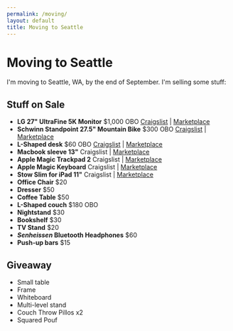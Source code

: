 ```yaml
---
permalink: /moving/
layout: default
title: Moving to Seattle
---
```



# Moving to Seattle

I'm moving to Seattle, WA, by the end of September. I'm selling some stuff:

## Stuff on Sale

- **LG 27" UltraFine 5K Monitor** $1,000 OBO [Craigslist](https://rochester.craigslist.org/ele/d/rochester-lg-27-ultrafine-5k-monitor/7524745413.html) \| [Marketplace](https://www.facebook.com/marketplace/item/437392961687867/)
- **Schwinn Standpoint 27.5" Mountain Bike** $300 OBO [Craigslist](https://rochester.craigslist.org/bik/d/rochester-schwinn-standpoint-275/7524805279.html) \| [Marketplace](https://www.facebook.com/marketplace/item/724734665292631/)
- **L-Shaped desk** $60 OBO [Craigslist](https://rochester.craigslist.org/fuo/d/rochester-shaped-desk/7525233515.html) \| [Marketplace](https://www.facebook.com/marketplace/item/822738572244747/)
- **Macbook sleeve 13"** Craigslist \| [Marketplace](https://www.facebook.com/marketplace/item/1439046243236061/)
- **Apple Magic Trackpad 2** Craigslist \| [Marketplace](https://www.facebook.com/marketplace/item/318007513847898/)
- **Apple Magic Keyboard** Craigslist \| [Marketplace](https://www.facebook.com/marketplace/item/622274359265466/)
- **Stow Slim for iPad 11"** Craigslist \| [Marketplace](https://www.facebook.com/marketplace/item/1729154267444238/)
- **Office Chair** $20 <!-- Craigslist \| Marketplace -->
- **Dresser** $50 <!-- Craigslist \| Marketplace -->
- **Coffee Table** $50 <!-- Craigslist \| Marketplace -->
- **L-Shaped couch** $180 OBO <!-- Craigslist \| Marketplace -->
- **Nightstand** $30 <!-- Craigslist \| Marketplace -->
- **Bookshelf** $30 <!-- Craigslist \| Marketplace -->
- **TV Stand** $20 <!-- Craigslist \| Marketplace -->
- ***Senheissen* Bluetooth Headphones** $60 <!-- Craigslist \| Marketplace -->
- **Push-up bars** $15 <!-- Craigslist \| Marketplace -->
<!--
- **LG TV** $15 Craigslist \| Marketplace
- **Wooden platform bed. Size: Full** $80 Craigslist \| Marketplace
-->

## Giveaway
- Small table
- Frame
- Whiteboard
- Multi-level stand
- Couch Throw Pillos x2
- Squared Pouf

